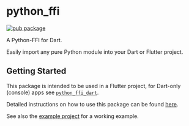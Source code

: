 # python_ffi

[![pub package](https://img.shields.io/pub/v/python_ffi.svg)](https://pub.dev/packages/python_ffi)

A Python-FFI for Dart.

Easily import any pure Python module into your Dart or Flutter project.

## Getting Started

This package is intended to be used in a Flutter project, for Dart-only (console) apps
see [`python_ffi_dart`](https://pub.dev/packages/python_ffi_dart).

Detailed instructions on how to use this package can be
found [here](https://github.com/IVLIVS-III/dart_python_ffi/#readme).

See also the [example project](./example) for a working example.
